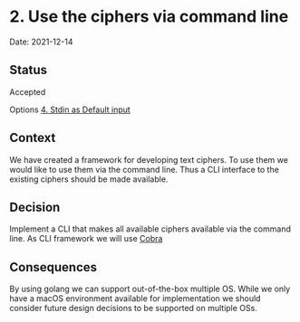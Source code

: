 # 2. Use the ciphers via command line

Date: 2021-12-14

## Status

Accepted

Options [4. Stdin as Default input](0004-stdin-as-default-input.md)

## Context

We have created a framework for developing text ciphers. To use them we would like to use them
via the command line. Thus a CLI interface to the existing ciphers should be made available.

## Decision

Implement a CLI that makes all available ciphers available via the command line.
As CLI framework we will use [Cobra](https://github.com/spf13/cobra)

## Consequences

By using golang we can support out-of-the-box multiple OS.
While we only have a macOS environment available for implementation we should consider future design decisions to be supported on multiple OSs.
